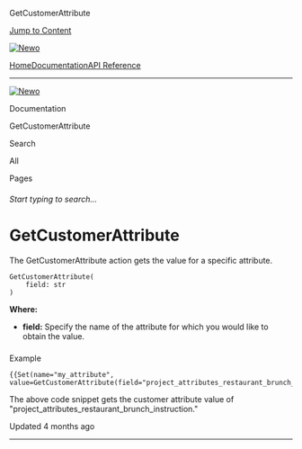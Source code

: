 GetCustomerAttribute

[Jump to Content](#content)

[![Newo](https://files.readme.io/895bdeef8322f081f6d0f4507a17e414930dfddfddf1de452f458dc00698ca84-small-svgviewer-png-output_9.png)](/)

[Home](/)[Documentation](/docs)[API Reference](/reference)

* * *

[![Newo](https://files.readme.io/895bdeef8322f081f6d0f4507a17e414930dfddfddf1de452f458dc00698ca84-small-svgviewer-png-output_9.png)](/)

Documentation

GetCustomerAttribute

Search

All

Pages

###### Start typing to search…

# GetCustomerAttribute

The GetCustomerAttribute aсtion gets the value for a specific attribute.

```
GetCustomerAttribute(
    field: str
)
```

**Where:**

*   **field:** Specify the name of the attribute for which you would like to obtain the value.

### 

Example

[](#example)

```
{{Set(name="my_attribute", value=GetCustomerAttribute(field="project_attributes_restaurant_brunch_instruction"))}}
```

The above code snippet gets the customer attribute value of "project\_attributes\_restaurant\_brunch\_instruction."

Updated 4 months ago

* * *
